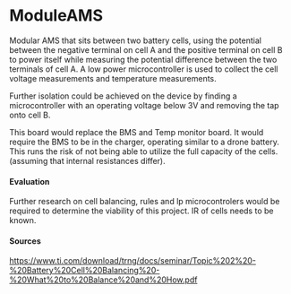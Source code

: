 # ModuleAMS
Modular AMS that sits between two battery cells, using the potential between the negative terminal on cell A and the positive terminal on cell B to power itself while measuring the potential difference between the two terminals of cell A. A low power microcontroller is used to collect the cell voltage measurements and temperature measurements.

Further isolation could be achieved on the device by finding a microcontroller with an operating voltage below 3V and removing the tap onto cell B.

This board would replace the BMS and Temp monitor board. It would require the BMS to be in the charger, operating similar to a drone battery. This runs the risk of not being able to utilize the full capacity of the cells. (assuming that internal resistances differ).

#### Evaluation
Further research on cell balancing, rules and lp microcontrolers would be required to determine the viability of this project. IR of cells needs to be known. 

#### Sources
https://www.ti.com/download/trng/docs/seminar/Topic%202%20-%20Battery%20Cell%20Balancing%20-%20What%20to%20Balance%20and%20How.pdf
